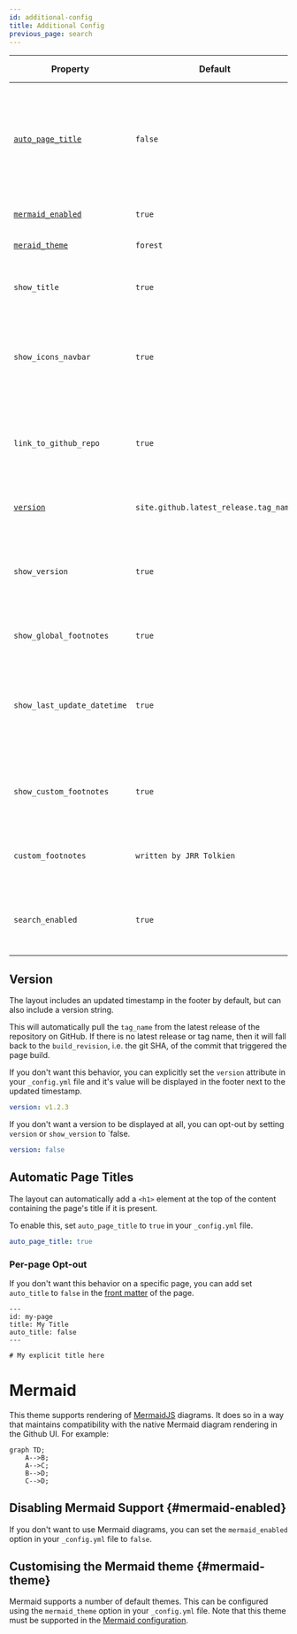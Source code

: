 ```yaml
---
id: additional-config
title: Additional Config
previous_page: search
---
```


| Property                                    | Default                               |short description                                             |
| ------------------------------------------- | ------------------------------------- |--------------------------------------------------------------|
| [`auto_page_title`](#automatic-page-titles) | `false` |if true the title (with hyperlink to home) is present in all pages, otherwise just in the home (index.md)| 
| [`mermaid_enabled`](#mermaid-enabled)       | `true`                                |if true you can use mermaid                                   |
| [`meraid_theme`](#mermaid-theme)            | `forest`                              |theme for mermaid                                             |
| `show_title`          | `true`                                |if true the title is always in the footnotes                  |
| `show_icons_navbar`     | `true`                                |if true the icons navbar is diplayed (needed by link to repo) |
| `link_to_github_repo`   | `true`                                |if true, and if the icons navabar is true, a link to the website repo is showed |
| [`version`](#version)        | `site.github.latest_release.tag_name` |version name (as v.3.4.0)                                     | 
| `show_version`     | `true`                                |if true, and global footnotes is true,  the version name is showed in footnotes |
| `show_global_footnotes`       | `true`                                |if true you can use footnotes  |
| `show_last_update_datetime`      | `true`            |if true the datetime of the last change in the webpage is showed in the footnotes  |
| `show_custom_footnotes`       | `true`                                |if true the custom footnotes are showed in the footnotes  |
| `custom_footnotes`      | `written by JRR Tolkien`              |any other text you want to show in the footnotes     |
| `search_enabled`    | `true`                                |if true the search query is displayed at top-right corner |

## Version

The layout includes an updated timestamp in the footer by default, but can also include a version
string.

This will automatically pull the `tag_name` from the latest release of the repository on GitHub. If
there is no latest release or tag name, then it will fall back to the `build_revision`, i.e. the
git SHA, of the commit that triggered the page build.

If you don't want this behavior, you can explicitly set the `version` attribute in your
`_config.yml` file and it's value will be displayed in the footer next to the updated timestamp.

```yaml
version: v1.2.3
```

If you don't want a version to be displayed at all, you can opt-out by setting `version` or `show_version` to `false.

```yaml
version: false
```

## Automatic Page Titles

The layout can automatically add a `<h1>` element at the top of the content containing the page's
title if it is present.

To enable this, set `auto_page_title` to `true` in your `_config.yml` file.

```yaml
auto_page_title: true
```

### Per-page Opt-out

If you don't want this behavior on a specific page, you can add set `auto_title` to `false` in the
[front matter](https://docs.github.com/en/github/working-with-github-pages/about-github-pages-and-jekyll#front-matter)
of the page.

```
---
id: my-page
title: My Title
auto_title: false
---

# My explicit title here

```

# Mermaid
This theme supports rendering of [MermaidJS](https://mermaid-js.github.io/) diagrams. It does so in a way that maintains compatibility with the native Mermaid diagram rendering in the Github UI. For example:

```mermaid
graph TD;
    A-->B;
    A-->C;
    B-->D;
    C-->D;
```

## Disabling Mermaid Support {#mermaid-enabled}
If you don't want to use Mermaid diagrams, you can set the `mermaid_enabled` option in your `_config.yml` file to `false`.

## Customising the Mermaid theme {#mermaid-theme}
Mermaid supports a number of default themes. This can be configured using the `mermaid_theme` option in your `_config.yml` file. Note that this theme must be supported in the [Mermaid configuration](https://mermaid-js.github.io/mermaid/#/./Setup?id=theme).
